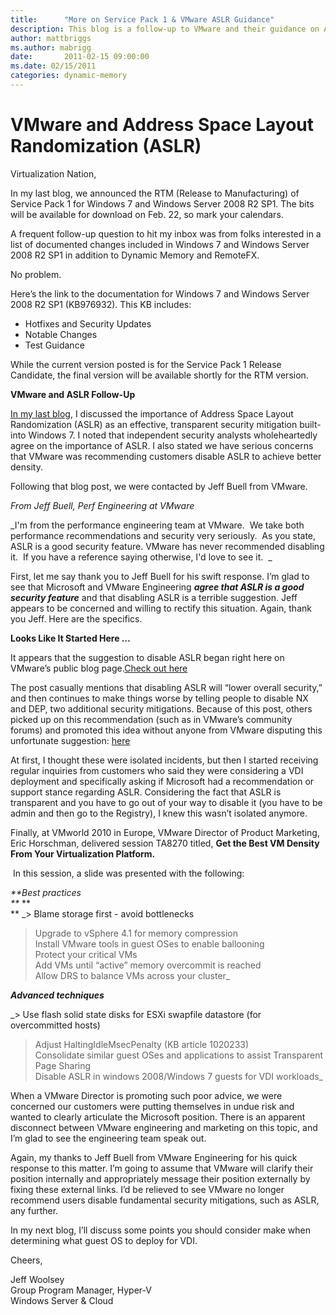 ```yaml
---
title:      "More on Service Pack 1 & VMware ASLR Guidance"
description: This blog is a follow-up to VMware and their guidance on Address Space Layout Randomization (ASLR).
author: mattbriggs
ms.author: mabrigg
date:       2011-02-15 09:00:00
ms.date: 02/15/2011
categories: dynamic-memory
---
```

# VMware and Address Space Layout Randomization (ASLR)
Virtualization Nation,  
  
In my last blog, we announced the RTM (Release to Manufacturing) of Service Pack 1 for Windows 7 and Windows Server 2008 R2 SP1. The bits will be available for download on Feb. 22, so mark your calendars. 

A frequent follow-up question to hit my inbox was from folks interested in a list of documented changes included in Windows 7 and Windows Server 2008 R2 SP1 in addition to Dynamic Memory and RemoteFX.

No problem.

Here’s the link to the documentation for Windows 7 and Windows Server 2008 R2 SP1 (KB976932). This KB includes:

  * Hotfixes and Security Updates
  * Notable Changes
  * Test Guidance



While the current version posted is for the Service Pack 1 Release Candidate, the final version will be available shortly for the RTM version.  
  
 **VMware and ASLR Follow-Up**

[In my last blog](https://techcommunity.microsoft.com/t5/virtualization/windows-7-and-windows-server-2008-r2-sp1-add-new-virtualization/ba-p/381776), I discussed the importance of Address Space Layout Randomization (ASLR) as an effective, transparent security mitigation built-into Windows 7. I noted that independent security analysts wholeheartedly agree on the importance of ASLR. I also stated we have serious concerns that VMware was recommending customers disable ASLR to achieve better density.  
  
Following that blog post, we were contacted by Jeff Buell from VMware.

_From Jeff Buell, Perf Engineering at VMware_

_I'm from the performance engineering team at VMware.  We take both performance recommendations and security very seriously.  As you state, ASLR is a good security feature. VMware has never recommended disabling it.  If you have a reference saying otherwise, I'd love to see it.  _

First, let me say thank you to Jeff Buell for his swift response. I’m glad to see that Microsoft and VMware Engineering _**agree that ASLR is a good security feature**_ and that disabling ASLR is a terrible suggestion. Jeff appears to be concerned and willing to rectify this situation. Again, thank you Jeff. Here are the specifics.

**Looks Like It Started Here …**

It appears that the suggestion to disable ASLR began right here on VMware’s public blog page.[Check out here](http://blogs.vmware.com/view/2009/04/vista-and-vmware-view.html)



The post casually mentions that disabling ASLR will “lower overall security,” and then continues to make things worse by telling people to disable NX and DEP, two additional security mitigations. Because of this post, others picked up on this recommendation (such as in VMware’s community forums) and promoted this idea without anyone from VMware disputing this unfortunate suggestion: [here](https://communities.vmware.com/message/1294525#1294525)



At first, I thought these were isolated incidents, but then I started receiving regular inquiries from customers who said they were considering a VDI deployment and specifically asking if Microsoft had a recommendation or support stance regarding ASLR. Considering the fact that ASLR is transparent and you have to go out of your way to disable it (you have to be admin and then go to the Registry), I knew this wasn’t isolated anymore.

Finally, at VMworld 2010 in Europe, VMware Director of Product Marketing, Eric Horschman, delivered session TA8270 titled, **Get the Best VM Density From Your Virtualization Platform.**

 In this session, a slide was presented with the following:

_**Best practices  
**_ **  
** _> Blame storage first - avoid bottlenecks  
> Upgrade to vSphere 4.1 for memory compression  
> Install VMware tools in guest OSes to enable ballooning  
> Protect your critical VMs  
> Add VMs until “active” memory overcommit is reached  
> Allow DRS to balance VMs across your cluster_

**_Advanced techniques_**

_> Use flash solid state disks for ESXi swapfile datastore (for overcommitted hosts)  
> Adjust HaltingIdleMsecPenalty (KB article 1020233)  
> Consolidate similar guest OSes and applications to assist Transparent Page Sharing  
> Disable ASLR in windows 2008/Windows 7 guests for VDI workloads_

When a VMware Director is promoting such poor advice, we were concerned our customers were putting themselves in undue risk and wanted to clearly articulate the Microsoft position. There is an apparent disconnect between VMware engineering and marketing on this topic, and I’m glad to see the engineering team speak out.

Again, my thanks to Jeff Buell from VMware Engineering for his quick response to this matter. I’m going to assume that VMware will clarify their position internally and appropriately message their position externally by fixing these external links. I’d be relieved to see VMware no longer recommend users disable fundamental security mitigations, such as ASLR, any further.

In my next blog, I’ll discuss some points you should consider make when determining what guest OS to deploy for VDI.

Cheers,

Jeff Woolsey  
Group Program Manager, Hyper-V  
Windows Server & Cloud